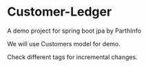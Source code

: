 # Customer-Ledger
A demo project for spring boot jpa by ParthInfo

We will use Customers model for demo.

Check different tags for incremental changes.

